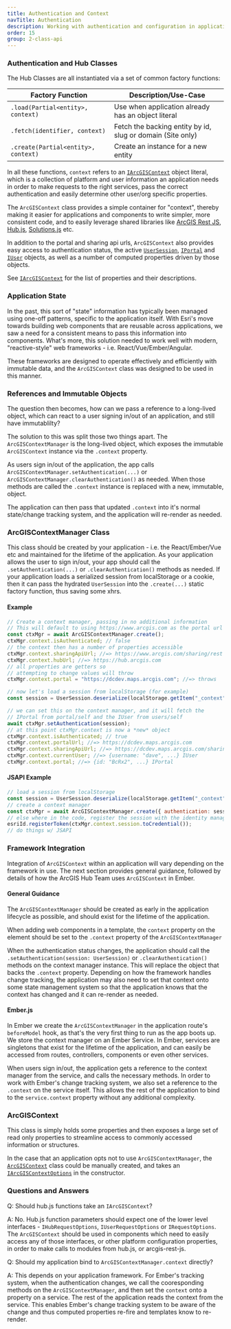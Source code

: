 ```yaml
---
title: Authentication and Context
navTitle: Authentication
description: Working with authentication and configuration in applications, components and modules
order: 15
group: 2-class-api
---
```


### Authentication and Hub Classes

The Hub Classes are all instantiated via a set of common factory functions:

| Factory Function                    | Description/Use-Case                                       |
| ----------------------------------- | ---------------------------------------------------------- |
| `.load(Partial<entity>, context)`   | Use when application already has an object literal         |
| `.fetch(identifier, context)`       | Fetch the backing entity by id, slug or domain (Site only) |
| `.create(Partial<entity>, context)` | Create an instance for a new entity                        |

In all these functions, `context` refers to an [`IArcGISContext`](/hub.js/api/common/IArcGISContext) object literal, which is a collection of platform and user information an application needs in order to make requests to the right services, pass the correct authentication and easily determine other user/org specific properties.

The `ArcGISContext` class provides a simple container for "context", thereby making it easier for applications and components to write simpler, more consistent code, and to easily leverage shared libraries like [ArcGIS Rest JS](https://esri.github.io/arcgis-rest-js/), [Hub.js](https://esri.github.io/hub.js/), [Solutions.js](https://github.com/Esri/solution.js) etc.

In addition to the portal and sharing api urls, `ArcGISContext` also provides easy access to authentication status, the active [`UserSession`](https://esri.github.io/arcgis-rest-js/api/auth/UserSession/), [`IPortal`](https://esri.github.io/arcgis-rest-js/api/portal/IPortal/) and [`IUser`](https://esri.github.io/arcgis-rest-js/api/types/IUser/) objects, as well as a number of computed properties driven by those objects.

See [`IArcGISContext`](/hub.js/api/common/IArcGISContext) for the list of properties and their descriptions.

### Application State

In the past, this sort of "state" information has typically been managed using one-off patterns, specific to the application itself. With Esri's move towards building web components that are reusable across applications, we saw a need for a consistent means to pass this information into components. What's more, this solution needed to work well with modern, "reactive-style" web frameworks - i.e. React/Vue/Ember/Angular.

These frameworks are designed to operate effectively and efficiently with immutable data, and the `ArcGISContext` class was designed to be used in this manner.

### References and Immutable Objects

The question then becomes, how can we pass a reference to a long-lived object, which can react to a user signing in/out of an application, and still have immutablilty?

The solution to this was split those two things apart. The `ArcGISContextManager` is the long-lived object, which exposes the immutable `ArcGISContext` instance via the `.context` property.

As users sign in/out of the application, the app calls `ArcGISContextManager.setAuthentication(...)` or `ArcGISContextManager.clearAuthentication()` as needed. When those methods are called the `.context` instance is replaced with a new, immutable, object.

The application can then pass that updated `.context` into it's normal state/change tracking system, and the application will re-render as needed.

### ArcGISContextManager Class

This class should be created by your application - i.e. the React/Ember/Vue etc and maintained for the lifetime of the application. As your application allows the user to sign in/out, your app should call the `.setAuthentication(...)` or `.clearAuthentication()` methods as needed. If your application loads a serialized session from localStorage or a cookie, then it can pass the hydrated `UserSession` into the `.create(...)` static factory function, thus saving some xhrs.

#### Example

```js
// Create a context manager, passing in no additional information
// This will default to using https://www.arcgis.com as the portal url
const ctxMgr = await ArcGISContextManager.create();
ctxMgr.context.isAuthenticated; // false
// the context then has a number of properties accessible
ctxMgr.context.sharingApiUrl; //=> https://www.arcgis.com/sharing/rest
ctxMgr.context.hubUrl; //=> https://hub.arcgis.com
// all properties are getters so
// attempting to change values will throw
ctxMgr.context.portal = "https://dcdev.maps.arcgis.com"; //=> throws

// now let's load a session from localStorage (for example)
const session = UserSession.deserialize(localStorage.getItem("_context"));

// we can set this on the context manager, and it will fetch the
// IPortal from portal/self and the IUser from users/self
await ctxMgr.setAuthentication(session);
// at this point ctxMgr.context is now a *new* object
ctxMgr.context.isAuthenticated; // true
ctxMgr.context.portalUrl; //=> https://dcdev.maps.arcgis.com
ctxMgr.context.sharingApiUrl; //=> https://dcdev.maps.arcgis.com/sharing/rest
ctxMgr.context.currentUser; //=> {username: "dave", ...} IUser
ctxMgr.context.portal; //=> {id: "BcRx2", ...} IPortal
```

#### JSAPI Example

```js
// load a session from localStorage
const session = UserSession.deserialize(localStorage.getItem("_context"));
// create a context manager
const ctxMgr = await ArcGISContextManager.create({ authentication: session });
// else where in the code, register the session with the identity manager
esriId.registerToken(ctxMgr.context.session.toCredential());
// do things w/ JSAPI
```

### Framework Integration

Integration of `ArcGISContext` within an application will vary depending on the framework in use. The next section provides general guidance, followed by details of how the ArcGIS Hub Team uses `ArcGISContext` in Ember.

#### General Guidance

The `ArcGISContextManager` should be created as early in the application lifecycle as possible, and should exist for the lifetime of the application.

When adding web components in a template, the `context` property on the element should be set to the `.context` property of the `ArcGISContextManager`

When the authentication status changes, the application should call the `.setAuthentication(session: UserSession)` or `.clearAuthentication()` methods on the context manager instance. This will replace the object that backs the `.context` property. Depending on how the framework handles change tracking, the application may also need to set that context onto some state management system so that the application knows that the context has changed and it can re-render as needed.

#### Ember.js

In Ember we create the `ArcGISContextManager` in the application route's `beforeModel` hook, as that's the very first thing to run as the app boots up. We store the context manager on an Ember Service. In Ember, services are singletons that exist for the lifetime of the application, and can easily be accessed from routes, controllers, components or even other services.

When users sign in/out, the application gets a reference to the context manager from the service, and calls the necessary methods.
In order to work with Ember's change tracking system, we also set a reference to the `.context` on the service itself. This allows the rest of the application to bind to the `service.context` property without any additional complexity.

### ArcGISContext

This class is simply holds some properties and then exposes a large set of read only properties to streamline access to commonly accessed information or structures.

In the case that an application opts not to use `ArcGISContextManager`, the [`ArcGISContext`](https://esri.github.io/hub.js/api/common/ArcGISContext/) class could be manually created, and takes an [`IArcGISContextOptions`](https://esri.github.io/hub.js/api/common/IArcGISContextOptions/) in the constructor.

### Questions and Answers

Q: Should hub.js functions take an `IArcGISContext`?

A: No. Hub.js function parameters should expect one of the lower level interfaces - `IHubRequestOptions`, `IUserRequestOptions` or `IRequestOptions`. The `ArcGISContext` should be used in components which need to easily access any of those interfaces, or other platform configuration properties, in order to make calls to modules from hub.js, or arcgis-rest-js.

Q: Should my application bind to `ArcGISContextManager.context` directly?

A: This depends on your application framework. For Ember's tracking system, when the authentication changes, we call the cooresponding methods on the `ArcGISContextManager`, and then set the `context` onto a property on a service. The rest of the application reads the context from the service. This enables Ember's change tracking system to be aware of the change and thus computed properties re-fire and templates know to re-render.
